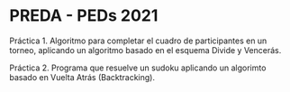 # PREDA - PEDs 2021

Práctica 1. Algoritmo para completar el cuadro de participantes en un torneo, aplicando un algoritmo basado en el esquema Divide y Vencerás.

Práctica 2. Programa que resuelve un sudoku aplicando un algorimto basado en Vuelta Atrás (Backtracking).
